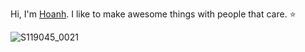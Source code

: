 Hi, I'm [Hoanh](https://hoanhle.github.io/).  I like to make awesome things with people that care. :star:

![S119045_0021](https://github.com/user-attachments/assets/0ce17040-c383-473b-b6fb-5f47082ce57a)
